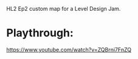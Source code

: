 HL2 Ep2 custom map for a Level Design Jam.

# Playthrough:
<a>https://www.youtube.com/watch?v=ZQBrni7FnZQ</a>